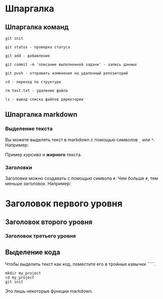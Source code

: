 # Шпаргалка

## Шпаргалка команд

```
git init
```

```
git status - проверка статуса
```

```
git add - добавление
```

```
git commit -m 'описание выполненной задачи' - запись данных
```

```
git push - отправить изменения на удаленный репозиторий
```

```
cd - переход по структуре
```

```
rm test.txt - удаление файла
```

```
ls - вывод списка файлов директории
```

## Шпаргалка markdown

### Выделение текста

Вы можете выделять текст в markdown с помощью символов `_` или `*`. Например:

Пример _курсива_ и **жирного** текста.

### Заголовки

Заголовки можно создавать с помощью символа `#`. Чем больше `#`, тем меньше заголовок. Например:

# Заголовок первого уровня
## Заголовок второго уровня
### Заголовок третьего уровня

## Выделение кода

Чтобы выделить текст как код, поместите его в тройные кавычки `````. 

```
mkdir my_project
cd my_project
git init
```
Это лишь некоторые функции markdown.